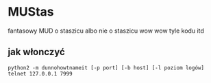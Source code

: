 MUStas
======
fantasowy MUD o staszicu
albo nie o staszicu
wow wow
tyle kodu
itd

jak włonczyć
------------
`python2 -m dunnohowtnameit [-p port] [-b host] [-l poziom logów]`
`telnet 127.0.0.1 7999`
